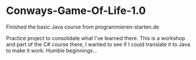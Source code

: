 # Conways-Game-Of-Life-1.0
Finished the basic Java course from programmieren-starten.de

Practice project to consolidate what I've learned there. This is a workshop and part of the C# course
there, I wanted to see if I could translate it to Java to make it work. Humble beginnings...